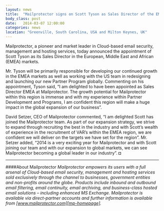 ```yaml
---
layout: news
title:  "Mailprotector signs on Scott Tyson as Sales Director of the EMEA markets"
body_class: post
date:   2014-03-07 12:00:00
categories: news
location: "Greenville, South Carolina, USA and Milton Keynes, UK"
---
```

              
Mailprotector, a pioneer and market leader in Cloud-based email security, management and hosting services, today announced the appointment of Scott Tyson as its Sales Director in the European, Middle East and African (EMEA) markets.

Mr. Tyson will be primarily responsible for developing our continued growth in the EMEA markets as well as working with the US team in redesigning and launching our new Partner Program globally. Commenting on his appointment, Tyson said, “I am delighted to have been appointed as Sales Director EMEA at Mailprotector. The growth potential for Mailprotector within this region is immense and with my experience within Partner Development and Programs, I am confident this region will make a huge impact in the global expansion of our business”.

David Setzer, CEO of Mailprotector commented, “I am delighted Scott has joined the Mailprotector team. As part of our expansion strategy, we strive to expand through recruiting the best in the industry and with Scott’s wealth of experience in the recruitment of VAR’s within the EMEA region, we are confident we will deliver on the targets we have set for the region”.
Mr. Setzer added, “2014 is a very exciting year for Mailprotector and with Scott joining our team and with our expansion to global markets, we can see Mailprotector becoming a global leader in our industry”. &#9688;

***

####About Mailprotector
*Mailprotector empowers its users with a full arsenal of Cloud-based email security, management and hosting services sold exclusively through the channel to businesses, government entities and non-profits around the globe. Products include inbound and outbound email filtering, email continuity, email archiving, and business-class hosted email solutions – including enhanced MS Exchange. Mailprotector is available via direct-partner accounts and further information is available from [www.mailprotector.com][mp-homepage].*

[mp-homepage]: http://www.mailprotector.co.uk


